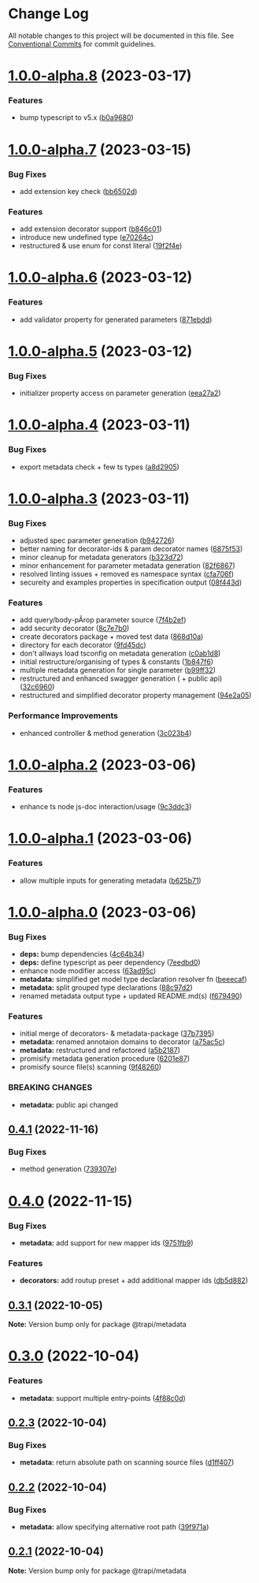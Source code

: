# Change Log

All notable changes to this project will be documented in this file.
See [Conventional Commits](https://conventionalcommits.org) for commit guidelines.

# [1.0.0-alpha.8](https://github.com/Tada5hi/trapi/compare/@trapi/metadata@1.0.0-alpha.7...@trapi/metadata@1.0.0-alpha.8) (2023-03-17)


### Features

* bump typescript to v5.x ([b0a9680](https://github.com/Tada5hi/trapi/commit/b0a9680b156c74790aaca9190e1bb9b69da511b9))





# [1.0.0-alpha.7](https://github.com/Tada5hi/trapi/compare/@trapi/metadata@1.0.0-alpha.6...@trapi/metadata@1.0.0-alpha.7) (2023-03-15)


### Bug Fixes

* add extension key check ([bb6502d](https://github.com/Tada5hi/trapi/commit/bb6502d8b99f5d960a35dc50eeefef64b501d8cf))


### Features

* add extension decorator support ([b846c01](https://github.com/Tada5hi/trapi/commit/b846c01bf77d097a54c6731ee16030337eac06ca))
* introduce new undefined type ([e70264c](https://github.com/Tada5hi/trapi/commit/e70264c43b03d3bfc9afeb36dc33d3b61c04e530))
* restructured & use enum for const literal ([19f2f4e](https://github.com/Tada5hi/trapi/commit/19f2f4e52b7ced88b420aa4e13557ac4c17e646e))





# [1.0.0-alpha.6](https://github.com/Tada5hi/trapi/compare/@trapi/metadata@1.0.0-alpha.5...@trapi/metadata@1.0.0-alpha.6) (2023-03-12)


### Features

* add validator property for generated parameters ([871ebdd](https://github.com/Tada5hi/trapi/commit/871ebdd4fd8b27a2d75dead68e55a53a5cff7d20))





# [1.0.0-alpha.5](https://github.com/Tada5hi/trapi/compare/@trapi/metadata@1.0.0-alpha.4...@trapi/metadata@1.0.0-alpha.5) (2023-03-12)


### Bug Fixes

* initializer property access on parameter generation ([eea27a2](https://github.com/Tada5hi/trapi/commit/eea27a29d55faad450e7aa1867c1ff6bf81a785f))





# [1.0.0-alpha.4](https://github.com/Tada5hi/trapi/compare/@trapi/metadata@1.0.0-alpha.3...@trapi/metadata@1.0.0-alpha.4) (2023-03-11)


### Bug Fixes

* export metadata check + few ts types ([a8d2905](https://github.com/Tada5hi/trapi/commit/a8d2905dc603e135f0ccfff7864dbe168a35a123))





# [1.0.0-alpha.3](https://github.com/Tada5hi/trapi/compare/@trapi/metadata@1.0.0-alpha.2...@trapi/metadata@1.0.0-alpha.3) (2023-03-11)


### Bug Fixes

* adjusted spec parameter generation ([b942726](https://github.com/Tada5hi/trapi/commit/b942726794287db793af6aa23fe64e25c2c5ae7e))
* better naming for decorator-ids & param decorator names ([6875f53](https://github.com/Tada5hi/trapi/commit/6875f53d7f5a2379ef19933626e46885ce3fcadc))
* minor cleanup for metadata generators ([b323d72](https://github.com/Tada5hi/trapi/commit/b323d726c02663167c911589225682d4463338e5))
* minor enhancement for parameter metadata generation ([82f6867](https://github.com/Tada5hi/trapi/commit/82f6867d5c1dd30e76d75ad9055bff817aefa275))
* resolved linting issues + removed es namespace syntax ([cfa706f](https://github.com/Tada5hi/trapi/commit/cfa706fb16bd90890793a5bbcb34799026c68aca))
* secureity and examples properties in specification output ([08f443d](https://github.com/Tada5hi/trapi/commit/08f443d791c51911f865be626fe439420ee3e3d0))


### Features

* add query/body-pÃrop parameter source ([7f4b2ef](https://github.com/Tada5hi/trapi/commit/7f4b2efcc74679fc014433acafdd48c891e3e07e))
* add security decorator ([8c7e7b0](https://github.com/Tada5hi/trapi/commit/8c7e7b0f5dbc2c8b9a24cacbf2851fb778fa1a39))
* create decorators package + moved test data ([868d10a](https://github.com/Tada5hi/trapi/commit/868d10abfa7895bedba352d871254a8f98f47776))
* directory for each decorator ([9fd45dc](https://github.com/Tada5hi/trapi/commit/9fd45dc1efe520f79c8c3a6d4bdd05c86af9895c))
* don't allways load tsconfig on metadata generation ([c0ab1d8](https://github.com/Tada5hi/trapi/commit/c0ab1d8155502fd3bd8edb1e656d646649c76b78))
* initial restructure/organising of types & constants ([1b847f6](https://github.com/Tada5hi/trapi/commit/1b847f6f61f8a7231d290c6f84fd523de6c6ea42))
* multiple metadata generation for single parameter ([b99ff32](https://github.com/Tada5hi/trapi/commit/b99ff322f156c3aa717db8b1045af5a34a587a78))
* restructured and enhanced swagger generation ( + public api) ([32c6960](https://github.com/Tada5hi/trapi/commit/32c69603edf8d34875ef145dd07da97b912b712b))
* restructured and simplified decorator property management ([94e2a05](https://github.com/Tada5hi/trapi/commit/94e2a05841dd826a9c48a95fdcbf670dd92cbf8a))


### Performance Improvements

* enhanced controller & method generation ([3c023b4](https://github.com/Tada5hi/trapi/commit/3c023b4525559a9dff34c6113ba33d6f4c9b0986))





# [1.0.0-alpha.2](https://github.com/Tada5hi/trapi/compare/@trapi/metadata@1.0.0-alpha.1...@trapi/metadata@1.0.0-alpha.2) (2023-03-06)


### Features

* enhance ts node js-doc interaction/usage ([9c3ddc3](https://github.com/Tada5hi/trapi/commit/9c3ddc372b0e73e2ecdc035912dabacc1076541a))





# [1.0.0-alpha.1](https://github.com/Tada5hi/trapi/compare/@trapi/metadata@1.0.0-alpha.0...@trapi/metadata@1.0.0-alpha.1) (2023-03-06)


### Features

* allow multiple inputs for generating metadata ([b625b71](https://github.com/Tada5hi/trapi/commit/b625b715d61c085d5438dd1941ee1206e93bef78))





# [1.0.0-alpha.0](https://github.com/Tada5hi/trapi/compare/@trapi/metadata@0.4.1...@trapi/metadata@1.0.0-alpha.0) (2023-03-06)


### Bug Fixes

* **deps:** bump dependencies ([4c64b34](https://github.com/Tada5hi/trapi/commit/4c64b3476e5aa789a784eff65710b57a2795a330))
* **deps:** define typescript as peer dependency ([7eedbd0](https://github.com/Tada5hi/trapi/commit/7eedbd0156067fd9198162884ed5a12696d8b3fd))
* enhance node modifier access ([63ad95c](https://github.com/Tada5hi/trapi/commit/63ad95c8d0870ffabc58aed26c93f588a7220d2b))
* **metadata:** simplified get model type declaration resolver fn ([beeecaf](https://github.com/Tada5hi/trapi/commit/beeecaff828b7c3b0ffc323d66f26ca22ba95926))
* **metadata:** split grouped type declarations ([88c97d2](https://github.com/Tada5hi/trapi/commit/88c97d253eaf9b27a87cd7f7799177bc33e03d34))
* renamed metadata output type + updated README.md(s) ([f679490](https://github.com/Tada5hi/trapi/commit/f6794908e1bf59e7436f770c689764bdb264255a))


### Features

* initial merge of decorators- & metadata-package ([37b7395](https://github.com/Tada5hi/trapi/commit/37b73953be9f8accb551c8a661c507ae2974db11))
* **metadata:** renamed annotaion domains to decorator ([a75ac5c](https://github.com/Tada5hi/trapi/commit/a75ac5c60f6013c5270bc8e943f6f2b91e87e24d))
* **metadata:** restructured and refactored ([a5b2187](https://github.com/Tada5hi/trapi/commit/a5b2187e8080ca5084afb3d262c0434eeb7e9f42))
* promisify metadata generation procedure ([6201e87](https://github.com/Tada5hi/trapi/commit/6201e875027561dea0b42f53a6a2a1db1d930f24))
* promisify source file(s) scanning ([9f48260](https://github.com/Tada5hi/trapi/commit/9f48260ffd8758731770f4a1c79fc503748627bb))


### BREAKING CHANGES

* **metadata:** public api changed





## [0.4.1](https://github.com/Tada5hi/trapi/compare/@trapi/metadata@0.4.0...@trapi/metadata@0.4.1) (2022-11-16)


### Bug Fixes

* method generation ([739307e](https://github.com/Tada5hi/trapi/commit/739307e2459b8c2c3aecd8137452bdb1dae7d257))





# [0.4.0](https://github.com/Tada5hi/trapi/compare/@trapi/metadata@0.3.1...@trapi/metadata@0.4.0) (2022-11-15)


### Bug Fixes

* **metadata:** add support for new mapper ids ([9751fb9](https://github.com/Tada5hi/trapi/commit/9751fb96771c0fd305d53378fba6db05f1552744))


### Features

* **decorators:** add routup preset + add additional mapper ids ([db5d882](https://github.com/Tada5hi/trapi/commit/db5d8823edd5d41a1147ec256dcfa846a89e9f51))





## [0.3.1](https://github.com/Tada5hi/trapi/compare/@trapi/metadata@0.3.0...@trapi/metadata@0.3.1) (2022-10-05)

**Note:** Version bump only for package @trapi/metadata





# [0.3.0](https://github.com/Tada5hi/trapi/compare/@trapi/metadata@0.2.3...@trapi/metadata@0.3.0) (2022-10-04)


### Features

* **metadata:** support multiple entry-points ([4f88c0d](https://github.com/Tada5hi/trapi/commit/4f88c0d58b69d61e634c9941f550371289efb2e0))





## [0.2.3](https://github.com/Tada5hi/trapi/compare/@trapi/metadata@0.2.2...@trapi/metadata@0.2.3) (2022-10-04)


### Bug Fixes

* **metadata:** return absolute path on scanning source files ([d1ff407](https://github.com/Tada5hi/trapi/commit/d1ff40760865c1db297253298c51159d06fa68fd))





## [0.2.2](https://github.com/Tada5hi/trapi/compare/@trapi/metadata@0.2.1...@trapi/metadata@0.2.2) (2022-10-04)


### Bug Fixes

* **metadata:** allow specifying alternative root path ([39f971a](https://github.com/Tada5hi/trapi/commit/39f971aa2d8dd6548d72094bcb0245b31f446d01))





## [0.2.1](https://github.com/Tada5hi/trapi/compare/@trapi/metadata@0.2.0...@trapi/metadata@0.2.1) (2022-10-04)

**Note:** Version bump only for package @trapi/metadata
